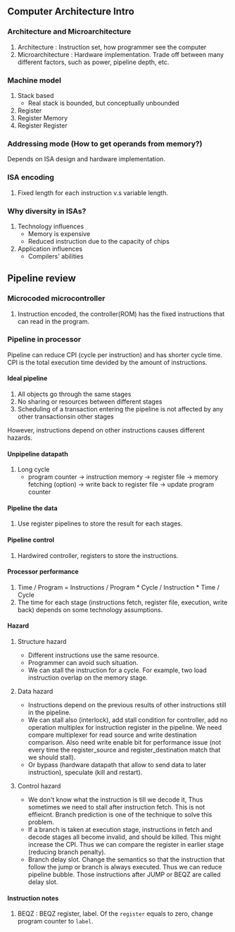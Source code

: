 ## Computer Architecture Intro
### Architecture and Microarchitecture
1. Architecture : Instruction set, how programmer see the computer
2. Microarchitecture : Hardware implementation. Trade off between many different factors, such as power, pipeline depth, etc.

### Machine model
1. Stack based 
    - Real stack is bounded, but conceptually unbounded
2. Register
3. Register Memory
4. Register Register

### Addressing mode (How to get operands from memory?)
Depends on ISA design and hardware implementation.

### ISA encoding
1. Fixed length for each instruction v.s variable length.

### Why diversity in ISAs?
1. Technology influences
    - Memory is expensive
    - Reduced instruction due to the capacity of chips
2. Application influences
    - Compilers' abilities

## Pipeline review
### Microcoded microcontroller
1. Instruction encoded, the controller(ROM) has the fixed instructions that can read in the program.

### Pipeline in processor
Pipeline can reduce CPI (cycle per instruction) and has shorter cycle time. CPI is the total execution time devided by the amount of instructions.
#### Ideal pipeline
1. All objects go through the same stages
2. No sharing or resources between different stages
3. Scheduling of a transaction entering the pipeline is not affected by any other transactionsin other stages

However, instructions depend on other instructions causes different hazards.

#### Unpipeline datapath
1. Long cycle
    - program counter -> instruction memory -> register file -> memory fetching (option) -> write back to register file -> update program counter

#### Pipeline the data
1. Use register pipelines to store the result for each stages.

#### Pipeline control
1. Hardwired controller, registers to store the instructions.

#### Processor performance
1. Time / Program = Instructions / Program * Cycle / Instruction * Time / Cycle
2. The time for each stage (instructions fetch, register file, execution, write back) depends on some technology assumptions.

#### Hazard
1. Structure hazard
    - Different instructions use the same resource.
    - Programmer can avoid such situation.
    - We can stall the instruction for a cycle. For example, two load instruction overlap on the memory stage.
2. Data hazard
    - Instructions depend on the previous results of other instructions still in the pipeline.
    - We can stall also (interlock), add stall condition for controller, add no operation multiplex for instruction register in the pipeline. We need compare multiplexer for read source and write destination comparison. Also need write enable bit for performance issue (not every time the register_source and register_destination match that we should stall).
    - Or bypass (hardware datapath that allow to send data to later instruction), speculate (kill and restart).

3. Control hazard
    - We don't know what the instruction is till we decode it, Thus sometimes we need to stall after instruction fetch. This is not effieicnt. Branch prediction is one of the technique to solve this problem.
    - If a branch is taken at execution stage, instructions in fetch and decode stages all become invalid, and should be killed. This might increase the CPI. Thus we can compare the register in earlier stage (reducing branch penalty).    
    - Branch delay slot. Change the semantics so that the instruction that follow the jump or branch is always executed. Thus we can reduce pipeline bubble. Those instructions after JUMP or BEQZ are called delay slot.

#### Instruction notes
1. BEQZ : BEQZ register, label. Of the `register` equals to zero, change program counter to `label`.
